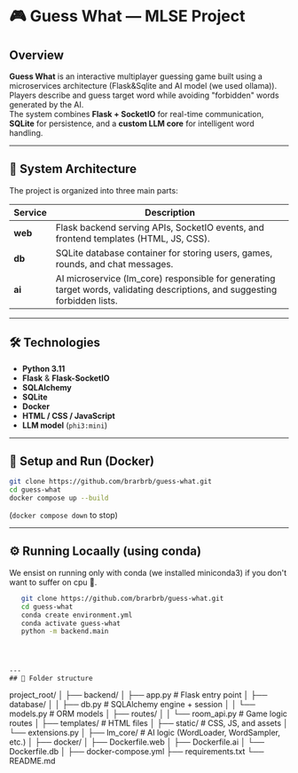 # 🎮 Guess What — MLSE Project

## Overview
**Guess What** is an interactive multiplayer guessing game built using a microservices architecture (Flask&Sqlite and AI model (we used ollama)).  
Players describe and guess target word while avoiding "forbidden" words generated by the AI.  
The system combines **Flask + SocketIO** for real-time communication, **SQLite** for persistence, and a **custom LLM core** for intelligent word handling.

---

## 🧩 System Architecture
The project is organized into three main parts:

| Service | Description |
|----------|--------------|
| **web** | Flask backend serving APIs, SocketIO events, and frontend templates (HTML, JS, CSS). |
| **db** | SQLite database container for storing users, games, rounds, and chat messages. |
| **ai** | AI microservice (lm_core) responsible for generating target words, validating descriptions, and suggesting forbidden lists. |

---

## 🛠️ Technologies
- **Python 3.11**
- **Flask** & **Flask-SocketIO**
- **SQLAlchemy**
- **SQLite**
- **Docker**
- **HTML / CSS / JavaScript**
- **LLM model** (`phi3:mini`)

---

## 🐋 Setup and Run (Docker)
   ```bash
   git clone https://github.com/brarbrb/guess-what.git
   cd guess-what
   docker compose up --build
   ```
   (`docker compose down` to stop)
   
---
## ⚙️ Running Locaally (using conda)
We ensist on running only with conda (we installed miniconda3) if you don't want to suffer on cpu 🙂.

```bash
   git clone https://github.com/brarbrb/guess-what.git
   cd guess-what
   conda create environment.yml
   conda activate guess-what
   python -m backend.main
```


```



--- 
## 📁 Folder structure
```
project_root/
│
├── backend/
│   ├── app.py                # Flask entry point
│   ├── database/
│   │   ├── db.py             # SQLAlchemy engine + session
│   │   └── models.py         # ORM models
│   ├── routes/
│   │   └── room_api.py       # Game logic routes
│   ├── templates/            # HTML files
│   ├── static/               # CSS, JS, and assets
│   └── extensions.py
│
├── lm_core/                  # AI logic (WordLoader, WordSampler, etc.)
│
├── docker/
│   ├── Dockerfile.web
│   ├── Dockerfile.ai
│   └── Dockerfile.db
│
├── docker-compose.yml
├── requirements.txt
└── README.md
```
